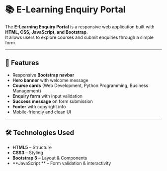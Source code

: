 # 📚 E-Learning Enquiry Portal

The **E-Learning Enquiry Portal** is a responsive web application built with **HTML, CSS, JavaScript, and Bootstrap**.  
It allows users to explore courses and submit enquiries through a simple form.  

---

## 🚀 Features
- Responsive **Bootstrap navbar**  
- **Hero banner** with welcome message  
- **Course cards** (Web Development, Python Programming, Business Management)  
- **Enquiry form** with input validation  
- **Success message** on form submission  
- **Footer** with copyright info  
- Mobile-friendly and clean UI  

---

## 🛠️ Technologies Used
- **HTML5** – Structure  
- **CSS3** – Styling  
- **Bootstrap 5** – Layout & Components  
- **JavaScript ** – Form validation & interactivity 

